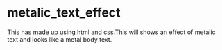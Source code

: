 # metalic_text_effect
This has made up using html and css.This will shows an effect of metalic text and looks like a metal body text.
